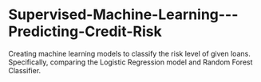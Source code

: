 # Supervised-Machine-Learning---Predicting-Credit-Risk
Creating machine learning models to classify the risk level of given loans. Specifically, comparing the Logistic Regression model and Random Forest Classifier.
